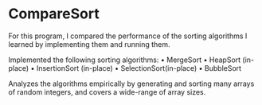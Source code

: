# CompareSort
For this program, I compared the performance of the sorting algorithms I learned by implementing them and running them.

Implemented the following sorting algorithms:
• MergeSort
• HeapSort (in-place)
• InsertionSort (in-place)
• SelectionSort(in-place)
• BubbleSort

Analyzes the algorithms empirically by generating and sorting many arrays of random integers, and covers a wide-range of array sizes.
